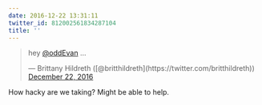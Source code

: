 ```yaml
---
date: 2016-12-22 13:31:11
twitter_id: 812002561834287104
title: ''
---
```


<blockquote class="twitter-tweet"><p lang="und" dir="ltr">hey <a href="https://twitter.com/oddEvan?ref_src=twsrc%5Etfw">@oddEvan</a> ...</p>&mdash; Brittany Hildreth ([@britthildreth](https://twitter.com/britthildreth)) <a href="https://twitter.com/britthildreth/status/812002141963329536?ref_src=twsrc%5Etfw">December 22, 2016</a></blockquote>
<script async src="https://platform.twitter.com/widgets.js" charset="utf-8"></script>

How hacky are we taking? Might be able to help.
